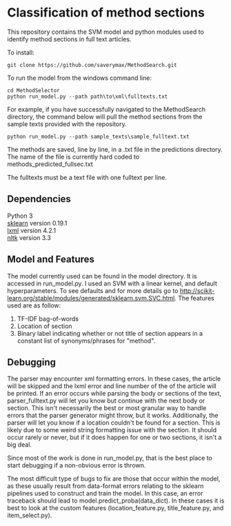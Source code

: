 # Classification of method sections

This repository contains the SVM model and python modules used to identify method sections in full text articles.


To install:
```
git clone https://github.com/saverymax/MethodSearch.git
```

To run the model from the windows command line:
```
cd MethodSelector
python run_model.py --path path\to\xml\fulltexts.txt

```

For example, if you have successfully navigated to the MethodSearch directory,
the command below will pull the method sections from the sample texts provided with the repository.
```
python run_model.py --path sample_texts\sample_fulltext.txt
```
The methods are saved, line by line, in a .txt file in the predictions directory. The name of the file is currently hard coded to methods_predicted_fullsec.txt

The fulltexts must be a text file with one fulltext per line.

## Dependencies

Python 3<br>
[sklearn](http://scikit-learn.org/stable/install.html) version 0.19.1<br>
[lxml](https://lxml.de/installation.html) version 4.2.1 <br>
[nltk](http://www.nltk.org/install.html) version 3.3 <br>

## Model and Features

The model currently used can be found in the model directory. It is accessed
in run_model.py. I used an SVM with a linear kernel, and default hyperparameters.
To see defaults and for more details go to http://scikit-learn.org/stable/modules/generated/sklearn.svm.SVC.html. The features used
are as follow:
  1. TF-IDF bag-of-words
  2. Location of section
  3. Binary label indicating whether or not title of section appears in a constant
  list of synonyms/phrases for "method".

## Debugging

The parser may encounter xml formatting errors. In these cases, the article will be skipped and the lxml error and line number of the of the article will be printed. If an error occurs while parsing the body or sections of the text, parser_fulltext.py will let you know but continue with the next body or section. This isn't necessarily the best or most granular way to handle errors that the parser generator might throw, but it works. Additionally, the parser will let you know if a location couldn't be found for a section. This is likely due to some weird string formatting issue with the section. It should occur rarely or never, but if it does happen for one or two sections, it isn't a big deal.  

Since most of the work is done in run_model.py, that is the best place to start debugging
if a non-obvious error is thrown.

The most difficult type of bugs to fix are those that occur within the model, as these usually result from data-format errors relating to the sklearn pipelines used to construct and train the model. In this case, an error traceback should lead to model.predict_proba(data_dict). In these cases it is best to look at the custom features (location_feature.py, title_feature.py, and item_select.py).
